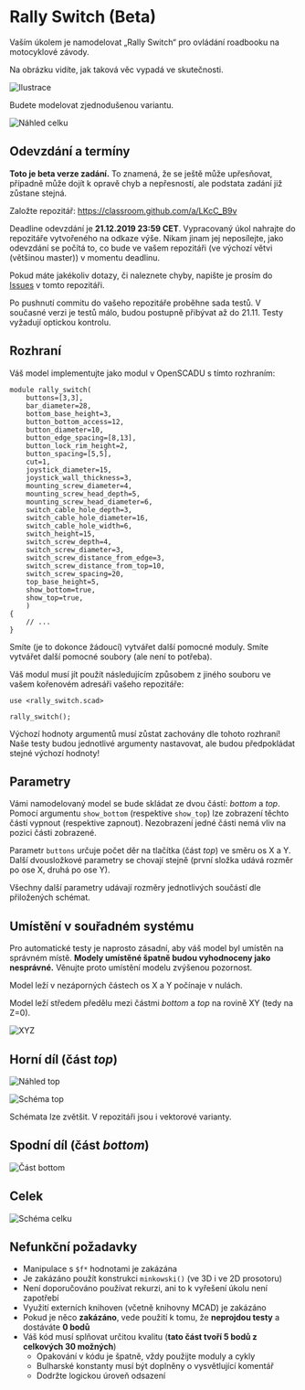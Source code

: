 # Rally Switch (Beta)

Vaším úkolem je namodelovat „Rally Switch“ pro ovládání roadbooku
na motocyklové závody.

Na obrázku vidíte, jak taková věc vypadá ve skutečnosti.

![Ilustrace](https://lyndonposkittracing.com/wp-content/uploads/2017/04/IMGL9947.jpg)

Budete modelovat zjednodušenou variantu.

![Náhled celku](main.svg.png)

## Odevzdání a termíny

**Toto je beta verze zadání.**
To znamená, že se ještě může upřesňovat,
případně může dojít k opravě chyb a nepřesností,
ale podstata zadání již zůstane stejná.

Založte repozitář: https://classroom.github.com/a/LKcC_B9v

Deadline odevzdání je **21.12.2019 23:59 CET**.
Vypracovaný úkol nahrajte do repozitáře vytvořeného na odkaze výše.
Nikam jinam jej neposílejte, jako odevzdání se počítá to,
co bude ve vašem repozitáři (ve výchozí větvi (většinou master))
v momentu deadlinu.

Pokud máte jakékoliv dotazy, či naleznete chyby, napište je prosím do
[Issues](https://github.com/3DprintFIT/B181HW-Assignment/issues) v tomto repozitáři.

Po pushnutí commitu do vašeho repozitáře proběhne sada testů.
V současné verzi je testů málo, budou postupně přibývat až do 21.11.
Testy vyžadují optickou kontrolu.

## Rozhraní

Váš model implementujte jako modul v OpenSCADU s tímto rozhraním:

```scad
module rally_switch(
    buttons=[3,3],
    bar_diameter=28,
    bottom_base_height=3,
    button_bottom_access=12,
    button_diameter=10,
    button_edge_spacing=[8,13],
    button_lock_rim_height=2,
    button_spacing=[5,5],
    cut=1,
    joystick_diameter=15,
    joystick_wall_thickness=3,
    mounting_screw_diameter=4,
    mounting_screw_head_depth=5,
    mounting_screw_head_diameter=6,
    switch_cable_hole_depth=3,
    switch_cable_hole_diameter=16,
    switch_cable_hole_width=6,
    switch_height=15,
    switch_screw_depth=4,
    switch_screw_diameter=3,
    switch_screw_distance_from_edge=3,
    switch_screw_distance_from_top=10,
    switch_screw_spacing=20,
    top_base_height=5,
    show_bottom=true,
    show_top=true,
    )
{
    // ...
}
```

Smíte (je to dokonce žádoucí) vytvářet další pomocné moduly.
Smíte vytvářet další pomocné soubory (ale není to potřeba).

Váš modul musí jít použít následujícím způsobem z jiného souboru ve vašem
kořenovém adresáři vašeho repozitáře:

```scad
use <rally_switch.scad>

rally_switch();
```

Výchozí hodnoty argumentů musí zůstat zachovány dle tohoto rozhraní!
Naše testy budou jednotlivé argumenty nastavovat,
ale budou předpokládat stejné výchozí hodnoty!


## Parametry

Vámi namodelovaný model se bude skládat ze dvou částí: _bottom_ a _top_.
Pomocí argumentu `show_bottom` (respektive  `show_top`) lze zobrazení těchto
částí vypnout (respektive zapnout).
Nezobrazení jedné části nemá vliv na pozici části zobrazené.

Parametr `buttons` určuje počet děr na tlačítka (část _top_) ve směru os X a Y.
Další dvousložkové parametry se chovají stejně
(první složka udává rozměr po ose X, druhá po ose Y).

Všechny další parametry udávají rozměry jednotlivých součástí dle přiložených
schémat.


## Umístění v souřadném systému

Pro automatické testy je naprosto zásadní,
aby váš model byl umístěn na správném místě.
**Modely umístěné špatně budou vyhodnoceny jako nesprávné.**
Věnujte proto umístění modelu zvýšenou pozornost.

Model leží v nezáporných částech os X a Y počínaje v nulách.

Model leží středem předělu mezi částmi _bottom_ a _top_ na rovině XY
(tedy na Z=0).

![XYZ](xyz.svg.png)


## Horní díl (část _top_)

![Náhled top](top_main.svg.png)

![Schéma top](top_scheme.svg.png)

Schémata lze zvětšit. V repozitáři jsou i vektorové varianty.

## Spodní díl (část _bottom_)

![Část bottom](bottom.svg.png)

## Celek

![Schéma celku](assembly_scheme.svg.png)

## Nefunkční požadavky

  - Manipulace s `$f*` hodnotami je zakázána
  - Je zakázáno použít konstrukci `minkowski()` (ve 3D i ve 2D prosotoru)
  - Není doporučováno používat rekurzi, ani to k vyřešení úkolu není zapotřebí
  - Využití externích knihoven (včetně knihovny MCAD) je zakázáno
  - Pokud je něco **zakázáno**, vede použití k tomu, že **neprojdou testy** a dostáváte **0 bodů**
  - Váš kód musí splňovat určitou kvalitu (**tato část tvoří 5 bodů z celkových 30 možných**)
    - Opakování v kódu je špatně, vždy použijte moduly a cykly
    - Bulharské konstanty musí být doplněny o vysvětlující komentář
    - Dodržte logickou úroveň odsazení

